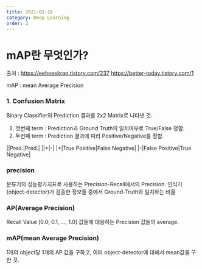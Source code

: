 ```yaml
---
title: 2021-01-18
category: Deep Learning
order: 2
---
```


# mAP란 무엇인가?
출처 :
https://eehoeskrap.tistory.com/237
https://better-today.tistory.com/1

mAP : mean Average Precision

### 1. Confusion Matrix
Binary Classifier의 Prediction 결과를 2x2 Matrix로 나타낸 것.
1) 첫번째 term : Prediction과 Ground Truth의 일치여부로 True/False 정함.
2) 두번째 term : Prediction 결과에 따라 Positive/Negative를 정함.

||Pred.|Pred.|
||+|-|
|+|True Positive|False Negative|
|-|False Positive|True Negative|

### precision
분류기의 성능평가지표로 사용하는 Precision-Recall에서의 Precision.
인식기(object-detector)가 검출한 정보들 중에서 Ground-Truth와 일치하는 비율

### AP(Average Precision)
Recall Value [0.0, 0.1, ..., 1.0] 값들에 대응하는 Precision 값들의 average.

### mAP(mean Average Precision)
1개의 object당 1개의 AP 값을 구하고, 여러 object-detector에 대해서 mean값을 구한 것.

#### 